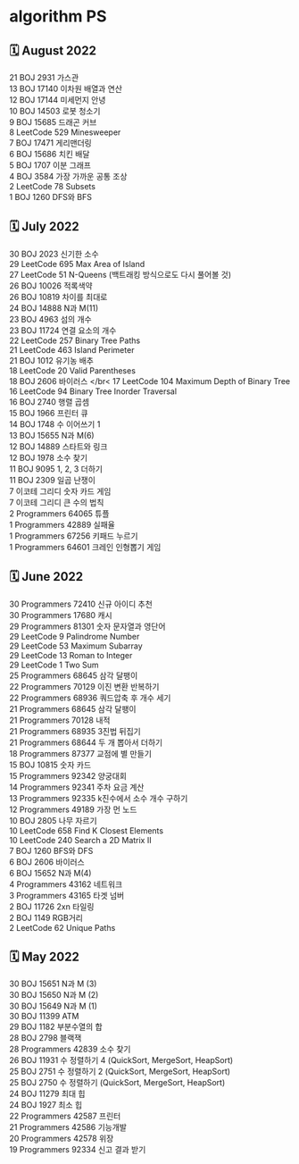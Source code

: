# algorithm PS

## 🗓 August 2022
21 BOJ 2931 가스관</br>
13 BOJ 17140 이차원 배열과 연산</br>
12 BOJ 17144 미세먼지 안녕 </br>
10 BOJ 14503 로봇 청소기 </br>
9 BOJ 15685 드래곤 커브 </br>
8 LeetCode 529 Minesweeper </br>
7 BOJ 17471 게리맨더링 </br>
6 BOJ 15686 치킨 배달 </br>
5 BOJ 1707 이분 그래프 </br>
4 BOJ 3584 가장 가까운 공통 조상 </br>
2 LeetCode 78 Subsets </br>
1 BOJ 1260 DFS와 BFS </br>

## 🗓 July 2022
30 BOJ 2023 신기한 소수 </br>
29 LeetCode 695 Max Area of Island </br>
27 LeetCode 51 N-Queens (백트래킹 방식으로도 다시 풀어볼 것)</br>
26 BOJ 10026 적록색약</br>
26 BOJ 10819 차이를 최대로</br>
24 BOJ 14888 N과 M(11) </br>
23 BOJ 4963 섬의 개수 </br>
23 BOJ 11724 연결 요소의 개수 </br>
22 LeetCode 257 Binary Tree Paths </br>
21 LeetCode 463 Island Perimeter </br>
21 BOJ 1012 유기농 배추 </br>
18 LeetCode 20 Valid Parentheses </br>
18 BOJ 2606 바이러스 </br<
17 LeetCode 104 Maximum Depth of Binary Tree </br>
16 LeetCode 94 Binary Tree Inorder Traversal </br>
16 BOJ 2740 행렬 곱셈 </br>
15 BOJ 1966 프린터 큐 </br>
14 BOJ 1748 수 이어쓰기 1 </br>
13 BOJ 15655 N과 M(6) </br>
12 BOJ 14889 스타트와 링크</br>
12 BOJ 1978 소수 찾기</br>
11 BOJ 9095 1, 2, 3 더하기</br>
11 BOJ 2309 일곱 난쟁이</br>
7 이코테 그리디 숫자 카드 게임</br>
7 이코테 그리디 큰 수의 법칙</br>
2 Programmers 64065 튜플</br>
1 Programmers 42889 실패율</br>
1 Programmers 67256 키패드 누르기</br> 
1 Programmers 64601 크레인 인형뽑기 게임 </br>

## 🗓 June 2022
30 Programmers 72410 신규 아이디 추천 </br>
30 Programmers 17680 캐시 </br>
29 Programmers 81301 숫자 문자열과 영단어</br>
29 LeetCode 9 Palindrome Number</br>
29 LeetCode 53 Maximum Subarray</br>
29 LeetCode 13 Roman to Integer</br>
29 LeetCode 1 Two Sum </br>
25 Programmers 68645 삼각 달팽이</br>
22 Programmers 70129 이진 변환 반복하기</br>
22 Programmers 68936 쿼드압축 후 개수 세기</br>
21 Programmers 68645 삼각 달팽이</br>
21 Programmers 70128 내적</br>
21 Programmers 68935 3진법 뒤집기</br>
21 Programmers 68644 두 개 뽑아서 더하기</br>
18 Programmers 87377 교점에 별 만들기</br> 
15 BOJ 10815 숫자 카드</br>
15 Programmers 92342 양궁대회</br>
14 Programmers 92341 주차 요금 계산</br>
13 Programmers 92335 k진수에서 소수 개수 구하기</br>
12 Programmers 49189 가장 먼 노드</br>
10 BOJ 2805 나무 자르기</br>
10 LeetCode 658 Find K Closest Elements</br>
10 LeetCode 240 Search a 2D Matrix II</br>
7 BOJ 1260 BFS와 DFS</br>
6 BOJ 2606 바이러스</br>
6 BOJ 15652 N과 M(4)</br>
4 Programmers 43162 네트워크</br>
3 Programmers 43165 타겟 넘버</br>
2 BOJ 11726 2xn 타일링</br>
2 BOJ 1149 RGB거리</br>
2 LeetCode 62 Unique Paths</br>

## 🗓 May 2022
30 BOJ 15651 N과 M (3)</br>
30 BOJ 15650 N과 M (2)</br>
30 BOJ 15649 N과 M (1)</br>
30 BOJ 11399 ATM</br>
29 BOJ 1182 부분수열의 합</br>
28 BOJ 2798 블랙잭</br>
28 Programmers 42839 소수 찾기</br>
26 BOJ 11931 수 정렬하기 4 (QuickSort, MergeSort, HeapSort)</br>
25 BOJ 2751 수 정렬하기 2 (QuickSort, MergeSort, HeapSort)</br>
25 BOJ 2750 수 정렬하기 (QuickSort, MergeSort, HeapSort)</br>
24 BOJ 11279 최대 힙</br>
24 BOJ 1927 최소 힙</br>
22 Programmers 42587 프린터</br>
21 Programmers 42586 기능개발</br>
20 Programmers 42578 위장</br>
19 Programmers 92334 신고 결과 받기</br>
